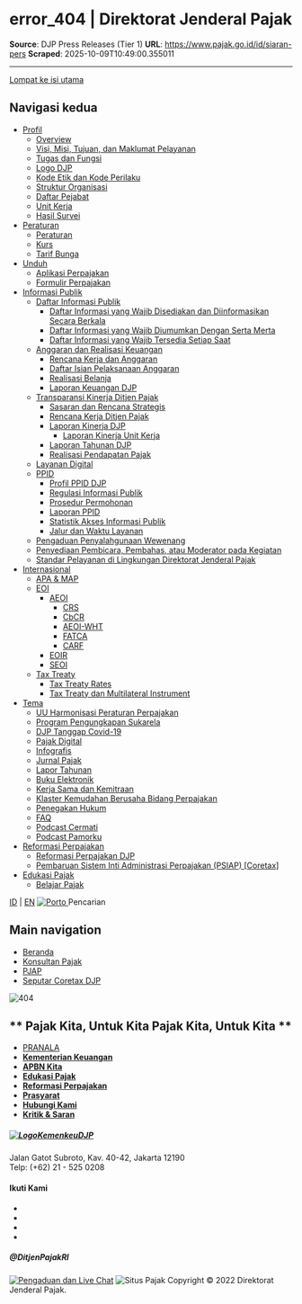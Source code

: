 # error_404 | Direktorat Jenderal Pajak

**Source**: DJP Press Releases (Tier 1)
**URL**: https://www.pajak.go.id/id/siaran-pers
**Scraped**: 2025-10-09T10:49:00.355011

---

[ Lompat ke isi utama ](https://www.pajak.go.id/id/siaran-pers#main-content)
## Navigasi kedua
  * [Profil](https://www.pajak.go.id/id)
    * [Overview](https://www.pajak.go.id/id/selayang-pandang)
    * [Visi, Misi, Tujuan, dan Maklumat Pelayanan](https://www.pajak.go.id/id/visi-misi-tujuan-dan-maklumat-pelayanan)
    * [Tugas dan Fungsi](https://www.pajak.go.id/id/tugas-dan-fungsi-0)
    * [Logo DJP](https://www.pajak.go.id/id/logo-direktorat-jenderal-pajak)
    * [Kode Etik dan Kode Perilaku](https://www.pajak.go.id/kode-etik-dan-kode-perilaku)
    * [Struktur Organisasi](https://www.pajak.go.id/id/struktur-organisasi)
    * [Daftar Pejabat](https://www.pajak.go.id/id/daftar-pejabat-page)
    * [Unit Kerja](https://www.pajak.go.id/id/unit-kerja)
    * [Hasil Survei](https://www.pajak.go.id/halaman-infografis-pajak)
  * [Peraturan](https://www.pajak.go.id/id)
    * [Peraturan](https://www.pajak.go.id/id/peraturan)
    * [Kurs](https://fiskal.kemenkeu.go.id/informasi-publik/kurs-pajak)
    * [Tarif Bunga](https://fiskal.kemenkeu.go.id/informasi-publik/kmk-tarif-bunga)
  * [Unduh](https://www.pajak.go.id/id)
    * [Aplikasi Perpajakan](https://www.pajak.go.id/id/aplikasi-page)
    * [Formulir Perpajakan](https://www.pajak.go.id/id/formulir-page)
  * [Informasi Publik](https://www.pajak.go.id/id)
    * [Daftar Informasi Publik](https://www.pajak.go.id/id)
      * [Daftar Informasi yang Wajib Disediakan dan Diinformasikan Secara Berkala](https://www.pajak.go.id/id/informasi-yang-wajib-disediakan-dan-diumumkan-secara-berkala)
      * [Daftar Informasi yang Wajib Diumumkan Dengan Serta Merta](https://www.pajak.go.id/id/informasi-yang-wajib-diumumkan-secara-serta-merta)
      * [Daftar Informasi yang Wajib Tersedia Setiap Saat](https://www.pajak.go.id/id/informasi-publik-tersedia-setiap-saat)
    * [Anggaran dan Realisasi Keuangan](https://www.pajak.go.id/id)
      * [Rencana Kerja dan Anggaran](https://www.pajak.go.id/rencana-kerja-dan-anggaran-0)
      * [Daftar Isian Pelaksanaan Anggaran](https://www.pajak.go.id/id/daftar-isian-pelaksanaan-anggaran)
      * [Realisasi Belanja](https://www.pajak.go.id/realisasi-belanja)
      * [Laporan Keuangan DJP](https://www.pajak.go.id/id/keuangan-page)
    * [Transparansi Kinerja Ditjen Pajak](https://www.pajak.go.id/id)
      * [Sasaran dan Rencana Strategis](https://www.pajak.go.id/id/sasaran-dan-rencana-strategis-2020-2024-direktorat-jenderal-pajak)
      * [Rencana Kerja Ditjen Pajak](https://www.pajak.go.id/id/rencana-kerja-ditjen-pajak)
      * [Laporan Kinerja DJP](https://www.pajak.go.id/id/kinerja-page)
        * [Laporan Kinerja Unit Kerja](https://pajak.go.id/laporan-kinerja-unit-kerja)
      * [Laporan Tahunan DJP](https://www.pajak.go.id/id/tahunan-page)
      * [Realisasi Pendapatan Pajak](https://www.pajak.go.id/realisasi-pendapatan)
    * [Layanan Digital](https://pajak.go.id/layanan-digital/)
    * [PPID](https://www.pajak.go.id/akses-informasi-publik-melalui-layanan-ppid)
      * [Profil PPID DJP](https://www.pajak.go.id/profil-ppid-djp)
      * [Regulasi Informasi Publik](https://www.pajak.go.id/id/regulasi-ppid)
      * [Prosedur Permohonan](https://www.pajak.go.id/id/prosedur-permohonan)
      * [Laporan PPID](https://www.pajak.go.id/laporan-ppid)
      * [Statistik Akses Informasi Publik](https://www.pajak.go.id/id/statistik-akses-informasi-publik)
      * [Jalur dan Waktu Layanan](https://www.pajak.go.id/id/jalur-dan-waktu-layanan)
    * [Pengaduan Penyalahgunaan Wewenang](https://www.pajak.go.id/saluran-pengaduan)
    * [Penyediaan Pembicara, Pembahas, atau Moderator pada Kegiatan](https://www.pajak.go.id/id/penyediaan-pembicara-pembahas-atau-moderator-pada-kegiatan)
    * [Standar Pelayanan di Lingkungan Direktorat Jenderal Pajak](https://www.pajak.go.id/id/standar-pelayanan-di-lingkungan-direktorat-jenderal-pajak)
  * [Internasional](https://www.pajak.go.id/id)
    * [APA & MAP](https://pajak.go.id/en/apa-map-homepage)
    * [EOI](https://www.pajak.go.id/id/node/109957)
      * [AEOI](https://www.pajak.go.id/id/node/109889)
        * [CRS](https://www.pajak.go.id/id/node/109499)
        * [CbCR](https://www.pajak.go.id/eoi/cbcr)
        * [AEOI-WHT](https://www.pajak.go.id/eoi/aeoi-wht)
        * [FATCA](https://www.pajak.go.id/id/node/110054)
        * [CARF](https://www.pajak.go.id/id/node/110056)
      * [EOIR](https://www.pajak.go.id/id/node/110086)
      * [SEOI](https://www.pajak.go.id/id/node/110083)
    * [Tax Treaty](https://www.pajak.go.id/id/tax-treaty)
      * [Tax Treaty Rates](https://www.pajak.go.id/id/node/83962)
      * [Tax Treaty dan Multilateral Instrument](https://www.pajak.go.id/taxtreaty-mli)
  * [Tema](https://www.pajak.go.id/id)
    * [UU Harmonisasi Peraturan Perpajakan](https://www.pajak.go.id/id/uu-hpp)
    * [Program Pengungkapan Sukarela](https://pajak.go.id/id/PPS)
    * [DJP Tanggap Covid-19](https://www.pajak.go.id/covid19)
    * [Pajak Digital](https://www.pajak.go.id/id/pajakdigital)
    * [Infografis](https://www.pajak.go.id/halaman-infografis-pajak)
    * [Jurnal Pajak](https://ejurnal.pajak.go.id/)
    * [Lapor Tahunan](https://www.pajak.go.id/lapor-tahunan)
    * [Buku Elektronik](https://www.pajak.go.id/id/buku-elektronik-page)
    * [Kerja Sama dan Kemitraan](https://www.pajak.go.id/kerja-sama-dan-kemitraan)
    * [Klaster Kemudahan Berusaha Bidang Perpajakan](https://www.pajak.go.id/id/klaster-kemudahan-berusaha-bidang-perpajakan)
    * [Penegakan Hukum](https://www.pajak.go.id/id/penegakan-hukum)
    * [FAQ](https://pajak.go.id/faq-page)
    * [Podcast Cermati](https://www.youtube.com/playlist?list=PLDDScx7l7xS1tqRfrYTuZVcHzoeIsKv7w)
    * [Podcast Pamorku](https://open.spotify.com/show/6jOGiW7J1T4B81LYNxttOk?si=DumG1PAmTp-RLdf9p7Fnlw)
  * [Reformasi Perpajakan](https://www.pajak.go.id/id)
    * [Reformasi Perpajakan DJP](https://www.pajak.go.id/reformdjp/)
    * [Pembaruan Sistem Inti Administrasi Perpajakan (PSIAP) [Coretax]](https://www.pajak.go.id/reformdjp/coretax/)
  * [Edukasi Pajak](https://edukasi.pajak.go.id/)
    * [Belajar Pajak](https://pajak.go.id/index-belajar-pajak/)


[ID](https://www.pajak.go.id/id) | [EN](https://www.pajak.go.id/en/index-tax)
[ ![Porto](https://www.pajak.go.id/sites/default/files/LogoDJP11%20%281%29.png) ](https://www.pajak.go.id/id)
Pencarian
## Main navigation
  * [Beranda](https://www.pajak.go.id/id/index-pajak)
  * [Konsultan Pajak](https://www.pajak.go.id/id/index-konsultan)
  * [PJAP](https://www.pajak.go.id/id/index-pjap)
  * [Seputar Coretax DJP](https://www.pajak.go.id/reformdjp/coretax)


![404](https://www.pajak.go.id/sites/default/files/inline-images/404Pajak.jpg)
##  ** Pajak Kita, Untuk Kita Pajak Kita, Untuk Kita **
  * [PRANALA](https://www.pajak.go.id/)
  * [**Kementerian Keuangan**](https://www.kemenkeu.go.id)
  * [**APBN Kita**](https://www.kemenkeu.go.id/apbnkita)
  * [**Edukasi Pajak**](http://edukasi.pajak.go.id)
  * [**Reformasi Perpajakan**](https://www.pajak.go.id/reformdjp/)
  * [**Prasyarat**](https://www.pajak.go.id/prasyarat-pengguna)
  * [**Hubungi Kami**](https://www.pajak.go.id/hubungi-kami)
  * [**Kritik & Saran**](https://www.pajak.go.id/form/contact)


##### [![LogoKemenkeuDJP](https://www.pajak.go.id/sites/default/files/2020-01/Asset%203.svg)](https://www.kemenkeu.go.id/)
Jalan Gatot Subroto, Kav. 40-42, Jakarta 12190  
Telp: (+62) 21 - 525 0208
  

#### Ikuti Kami
  * [](https://www.facebook.com/DitjenPajakRI/ "Facebook")
  * [](https://www.twitter.com/DitjenPajakRI "Twitter")
  * [](https://www.youtube.com/user/DitjenPajakRI "Youtube")
  * [](https://www.instagram.com/ditjenpajakri/?hl=id "Instagram")


##### @DitjenPajakRI
[![Pengaduan dan Live Chat](https://www.pajak.go.id/sites/default/files/2022-06/kringp1x.png)](https://pengaduan.pajak.go.id)
![Situs Pajak](https://www.pajak.go.id/sites/default/files/2022-06/SitusPajak1x.png)
Copyright © 2022 Direktorat Jenderal Pajak.
[](https://www.pajak.go.id/id/siaran-pers)
[](https://accessibility-widget.pages.dev "Open Accessibility Menu")
